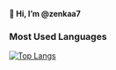**👋 Hi, I’m @zenkaa7**

### Most Used Languages
[![Top Langs](https://github-readme-stats.vercel.app/api/top-langs/?username=zenkaa7&layout=compact)](https://github.com/anuraghazra/github-readme-stats)
